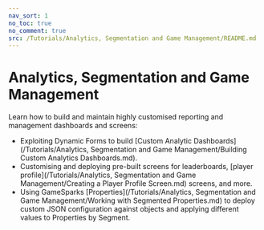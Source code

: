 ```yaml
---
nav_sort: 1
no_toc: true
no_comment: true
src: /Tutorials/Analytics, Segmentation and Game Management/README.md
---
```

# Analytics, Segmentation and Game Management

Learn how to build and maintain highly customised reporting and management dashboards and screens:
* Exploiting Dynamic Forms to build [Custom Analytic Dashboards](/Tutorials/Analytics, Segmentation and Game Management/Building Custom Analytics Dashboards.md).
* Customising and deploying pre-built screens for leaderboards, [player profile](/Tutorials/Analytics, Segmentation and Game Management/Creating a Player Profile Screen.md) screens, and more.
* Using GameSparks [Properties](/Tutorials/Analytics, Segmentation and Game Management/Working with Segmented Properties.md) to deploy custom JSON configuration against objects and applying different values to Properties by Segment.
